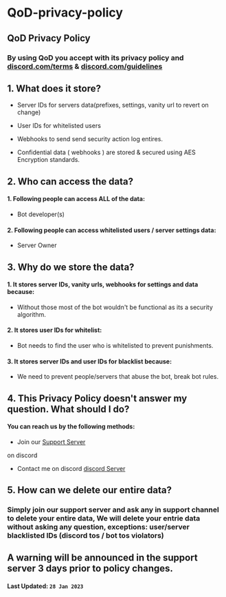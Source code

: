# QoD-privacy-policy

## **QoD Privacy Policy** 

 ### By using QoD you accept with its privacy policy and [discord.com/terms](https://discord.com/terms) & [discord.com/guidelines](https://discord.com/guidelines) 

  

 ## 1. What does it store? 

  

  - Server IDs for servers data(prefixes, settings, vanity url to revert on change) 

  - User IDs for whitelisted users 

  - Webhooks to send send security action log entires. 

  - Confidential data ( webhooks ) are stored & secured using AES Encryption standards. 

  

 ## 2. Who can access the data? 

  

  #### 1. Following people can access ALL of the data: 

  -  Bot developer(s) 

  

 #### 2. Following people can access whitelisted users / server settings data: 

 - Server Owner 

  

  

 ## 3. Why do we store the data? 

  

 #### 1. It stores server IDs, vanity urls, webhooks for settings and data because: 

 - Without those most of the bot wouldn't be functional as its a security algorithm. 

  

 #### 2. It stores user IDs for whitelist: 

 - Bot needs to find the user who is whitelisted to prevent punishments. 

  

 #### 3. It stores server IDs and user IDs for blacklist because: 

 - We need to prevent people/servers that abuse the bot, break bot rules. 

  

  

 ## 4. This Privacy Policy doesn't answer my question. What should I do? 

  

 #### You can reach us by the following methods: 

 - Join our [Support Server](https://discord.gg/MSQeXpvJSV)

 on discord 

 - Contact me on discord [discord Server](https://discord.gg/MSQeXpvJSV) 

  

 ## 5. How can we delete our entire data? 

  

 ### Simply join our support server and ask any in support channel to delete your entire data, We will delete your entrie data without asking any question, exceptions: user/server blacklisted IDs (discord tos / bot tos violators) 

  

  

 ## A warning will be announced in the support server 3 days prior to policy changes. 

 #### **Last Updated:**  `28 Jan 2023`

